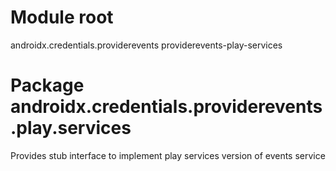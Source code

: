 # Module root

androidx.credentials.providerevents providerevents-play-services

# Package androidx.credentials.providerevents.play.services

Provides stub interface to implement play services version of events service

